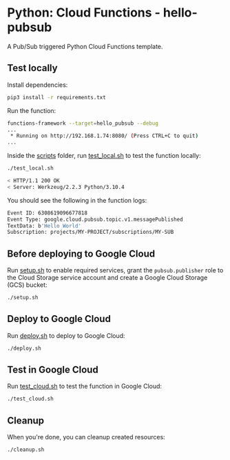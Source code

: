 # Python: Cloud Functions - hello-pubsub

A Pub/Sub triggered Python Cloud Functions template.

## Test locally

Install dependencies:

```sh
pip3 install -r requirements.txt
```

Run the function:

```sh
functions-framework --target=hello_pubsub --debug
...
 * Running on http://192.168.1.74:8080/ (Press CTRL+C to quit)
...
```

Inside the [scripts](scripts) folder, run [test_local.sh](scripts/test.sh) to
test the function locally:

```sh
./test_local.sh

< HTTP/1.1 200 OK
< Server: Werkzeug/2.2.3 Python/3.10.4
```

You should see the following in the function logs:

```sh
Event ID: 6308619096677818
Event Type: google.cloud.pubsub.topic.v1.messagePublished
TextData: b'Hello World'
Subscription: projects/MY-PROJECT/subscriptions/MY-SUB
```

## Before deploying to Google Cloud

Run [setup.sh](scripts/setup.sh) to enable required services, grant the
`pubsub.publisher` role to the Cloud Storage service account and create a Google
Cloud Storage (GCS) bucket:

```sh
./setup.sh
```

## Deploy to Google Cloud

Run [deploy.sh](scripts/deploy.sh) to deploy to Google Cloud:

```sh
./deploy.sh
```

## Test in Google Cloud

Run [test_cloud.sh](scripts/test_cloud.sh) to test the function in Google Cloud:

```sh
./test_cloud.sh
```

## Cleanup

When you're done, you can cleanup created resources:

```sh
./cleanup.sh
```

